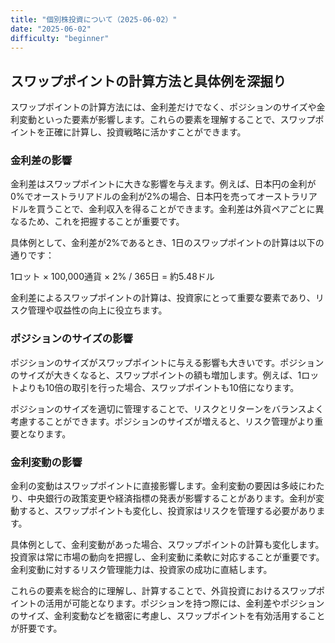 ```yaml
---
title: "個別株投資について（2025-06-02）"
date: "2025-06-02"
difficulty: "beginner"
---
```


## スワップポイントの計算方法と具体例を深掘り

スワップポイントの計算方法には、金利差だけでなく、ポジションのサイズや金利変動といった要素が影響します。これらの要素を理解することで、スワップポイントを正確に計算し、投資戦略に活かすことができます。

### 金利差の影響

金利差はスワップポイントに大きな影響を与えます。例えば、日本円の金利が0%でオーストラリアドルの金利が2%の場合、日本円を売ってオーストラリアドルを買うことで、金利収入を得ることができます。金利差は外貨ペアごとに異なるため、これを把握することが重要です。

具体例として、金利差が2%であるとき、1日のスワップポイントの計算は以下の通りです：

1ロット × 100,000通貨 × 2% / 365日 = 約5.48ドル

金利差によるスワップポイントの計算は、投資家にとって重要な要素であり、リスク管理や収益性の向上に役立ちます。

### ポジションのサイズの影響

ポジションのサイズがスワップポイントに与える影響も大きいです。ポジションのサイズが大きくなると、スワップポイントの額も増加します。例えば、1ロットよりも10倍の取引を行った場合、スワップポイントも10倍になります。

ポジションのサイズを適切に管理することで、リスクとリターンをバランスよく考慮することができます。ポジションのサイズが増えると、リスク管理がより重要となります。

### 金利変動の影響

金利の変動はスワップポイントに直接影響します。金利変動の要因は多岐にわたり、中央銀行の政策変更や経済指標の発表が影響することがあります。金利が変動すると、スワップポイントも変化し、投資家はリスクを管理する必要があります。

具体例として、金利変動があった場合、スワップポイントの計算も変化します。投資家は常に市場の動向を把握し、金利変動に柔軟に対応することが重要です。金利変動に対するリスク管理能力は、投資家の成功に直結します。

これらの要素を総合的に理解し、計算することで、外貨投資におけるスワップポイントの活用が可能となります。ポジションを持つ際には、金利差やポジションのサイズ、金利変動などを緻密に考慮し、スワップポイントを有効活用することが肝要です。
